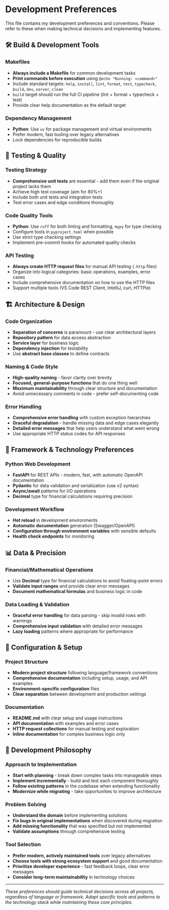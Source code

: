 # Development Preferences

This file contains my development preferences and conventions. Please refer to these when making technical decisions and implementing features.

## 🛠️ Build & Development Tools

### Makefiles
- **Always include a Makefile** for common development tasks
- **Print commands before execution** using `@echo "Running: <command>"` 
- Include standard targets: `help`, `install`, `lint`, `format`, `test`, `typecheck`, `build`, `dev`, `server`, `clean`
- `build` target should run the full CI pipeline (lint + format + typecheck + test)
- Provide clear help documentation as the default target

### Dependency Management
- **Python**: Use `uv` for package management and virtual environments
- Prefer modern, fast tooling over legacy alternatives
- Lock dependencies for reproducible builds

## 🧪 Testing & Quality

### Testing Strategy
- **Comprehensive unit tests** are essential - add them even if the original project lacks them
- Achieve high test coverage (aim for 80%+)
- Include both unit tests and integration tests
- Test error cases and edge conditions thoroughly

### Code Quality Tools
- **Python**: Use `ruff` for both linting and formatting, `mypy` for type checking
- Configure tools in `pyproject.toml` when possible
- Use strict type checking settings
- Implement pre-commit hooks for automated quality checks

### API Testing
- **Always create HTTP request files** for manual API testing (`.http` files)
- Organize into logical categories: basic operations, examples, error cases
- Include comprehensive documentation on how to use the HTTP files
- Support multiple tools (VS Code REST Client, IntelliJ, curl, HTTPie)

## 🏗️ Architecture & Design

### Code Organization
- **Separation of concerns** is paramount - use clear architectural layers
- **Repository pattern** for data access abstraction
- **Service layer** for business logic
- **Dependency injection** for testability
- Use **abstract base classes** to define contracts

### Naming & Code Style
- **High-quality naming** - favor clarity over brevity
- **Focused, general-purpose functions** that do one thing well
- **Maximum maintainability** through clear structure and documentation
- Avoid unnecessary comments in code - prefer self-documenting code

### Error Handling
- **Comprehensive error handling** with custom exception hierarchies
- **Graceful degradation** - handle missing data and edge cases elegantly
- **Detailed error messages** that help users understand what went wrong
- Use appropriate HTTP status codes for API responses

## 🚀 Framework & Technology Preferences

### Python Web Development
- **FastAPI** for REST APIs - modern, fast, with automatic OpenAPI documentation
- **Pydantic** for data validation and serialization (use v2 syntax)
- **Async/await** patterns for I/O operations
- **Decimal** type for financial calculations requiring precision

### Development Workflow
- **Hot reload** in development environments
- **Automatic documentation** generation (Swagger/OpenAPI)
- **Configuration through environment variables** with sensible defaults
- **Health check endpoints** for monitoring

## 📊 Data & Precision

### Financial/Mathematical Operations
- Use **Decimal** type for financial calculations to avoid floating-point errors
- **Validate input ranges** and provide clear error messages
- **Document mathematical formulas** and business logic in code

### Data Loading & Validation
- **Graceful error handling** for data parsing - skip invalid rows with warnings
- **Comprehensive input validation** with detailed error messages
- **Lazy loading** patterns where appropriate for performance

## 🔧 Configuration & Setup

### Project Structure
- **Modern project structure** following language/framework conventions
- **Comprehensive documentation** including setup, usage, and API examples
- **Environment-specific configuration** files
- **Clear separation** between development and production settings

### Documentation
- **README.md** with clear setup and usage instructions
- **API documentation** with examples and error cases
- **HTTP request collections** for manual testing and exploration
- **Inline documentation** for complex business logic only

## 🎯 Development Philosophy

### Approach to Implementation
- **Start with planning** - break down complex tasks into manageable steps
- **Implement incrementally** - build and test each component thoroughly
- **Follow existing patterns** in the codebase when extending functionality
- **Modernize while migrating** - take opportunities to improve architecture

### Problem Solving
- **Understand the domain** before implementing solutions
- **Fix bugs in original implementations** when discovered during migration
- **Add missing functionality** that was specified but not implemented
- **Validate assumptions** through comprehensive testing

### Tool Selection
- **Prefer modern, actively maintained tools** over legacy alternatives
- **Choose tools with strong ecosystem support** and good documentation
- **Prioritize developer experience** - fast feedback loops, clear error messages
- **Consider long-term maintainability** in technology choices

---

*These preferences should guide technical decisions across all projects, regardless of language or framework. Adapt specific tools and patterns to the technology stack while maintaining these core principles.*